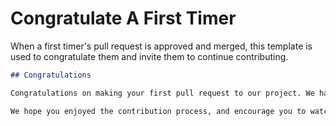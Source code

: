 # Congratulate A First Timer

When a first timer's pull request is approved and merged, this template is used to congratulate them and invite them to continue contributing.

```md
## Congratulations

Congratulations on making your first pull request to our project. We have reviewed your contributions and are happy to accept them.

We hope you enjoyed the contribution process, and encourage you to watch for issues labelled `help wanted` for additional opportunities to contribute.
```
